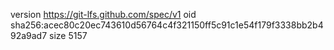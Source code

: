 version https://git-lfs.github.com/spec/v1
oid sha256:acec80c20ec743610d56764c4f321150ff5c91c1e54f179f3338bb2b492a9ad7
size 5157
